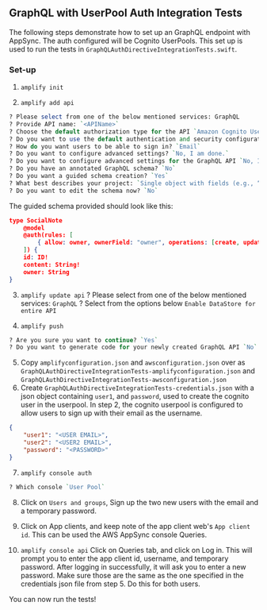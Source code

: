 ## GraphQL with UserPool Auth Integration Tests

The following steps demonstrate how to set up an GraphQL endpoint with AppSync. The auth configured will be Cognito UserPools. This set up is used to run the tests in `GraphQLAuthDirectiveIntegrationTests.swift`.

### Set-up

1. `amplify init`

2. `amplify add api`

```perl
? Please select from one of the below mentioned services: GraphQL
? Provide API name: `<APIName>`
? Choose the default authorization type for the API `Amazon Cognito User Pool`
? Do you want to use the default authentication and security configuration? `Default configuration`
? How do you want users to be able to sign in? `Email`
? Do you want to configure advanced settings? `No, I am done.`
? Do you want to configure advanced settings for the GraphQL API `No, I am done.`
? Do you have an annotated GraphQL schema? `No`
? Do you want a guided schema creation? `Yes`
? What best describes your project: `Single object with fields (e.g., “Todo” with ID, name, description)`
? Do you want to edit the schema now? `No`
```

The guided schema provided should look like this: 
```json
type SocialNote
    @model
    @auth(rules: [
        { allow: owner, ownerField: "owner", operations: [create, update, delete] },
    ]) {
    id: ID!
    content: String!
    owner: String
}
```

3. `amplify update api`
? Please select from one of the below mentioned services: `GraphQL`
? Select from the options below `Enable DataStore for entire API`

4. `amplify push`
```perl
? Are you sure you want to continue? `Yes`
? Do you want to generate code for your newly created GraphQL API `No`
```

5. Copy `amplifyconfiguration.json` and `awsconfiguration.json` over as `GraphQLAuthDirectiveIntegrationTests-amplifyconfiguration.json` and `GraphQLAuthDirectiveIntegrationTests-awsconfiguration.json`
6. Create `GraphQLAuthDirectiveIntegrationTests-credentials.json` with a json object containing `user1`, and `password`, used to create the cognito user in the userpool. In step 2, the cognito userpool is configured to allow users to sign up with their email as the username.

```json
{
    "user1": "<USER EMAIL>",
    "user2": "<USER2 EMAIL>",
    "password": "<PASSWORD>"
}

```

7. `amplify console auth`
```perl
? Which console `User Pool`
```

8. Click on `Users and groups`, Sign up the two new users with the email and a temporary password. 

9. Click on App clients, and keep note of the app client web's `App client id`. This can be used the AWS AppSync console Queries.

10. `amplify console api`
Click on Queries tab, and click on Log in. This will prompt you to enter the app client id, username, and temporary password. After logging in successfully, it will ask you to enter a new password. Make sure those are the same as the one specified in the credentials json file from step 5. Do this for both users.

You can now run the tests!
